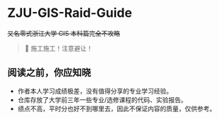 # ZJU-GIS-Raid-Guide

~~又名零式浙江大学 GIS 本科篇完全不攻略~~

> 👷 施工施工！注意避让！

## 阅读之前，你应知晓

- 作者本人学习成绩极差，没有值得分享的专业学习经验。
- 仓库存放了大学前三年一些专业/选修课程的代码、实验报告。
- 绩点不高，平时分也好不到哪里去，因此不保证内容的质量，仅供参考。
